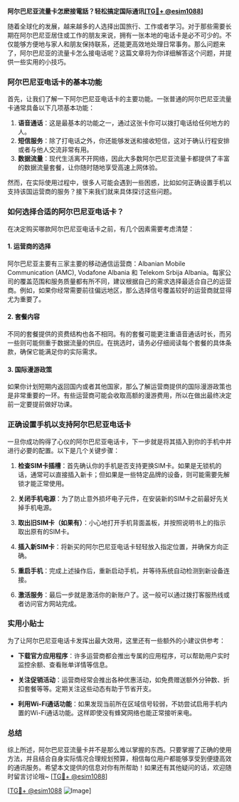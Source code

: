 **阿尔巴尼亚流量卡怎麽接電話？轻松搞定国际通讯[[TG💪+ @esim1088](https://t.me/s/esim1088)]**

随着全球化的发展，越来越多的人选择出国旅行、工作或者学习。对于那些需要长期在阿尔巴尼亚居住或工作的朋友来说，拥有一张本地的电话卡是必不可少的。不仅能够方便地与家人和朋友保持联系，还能更高效地处理日常事务。那么问题来了，阿尔巴尼亚的流量卡怎么接电话呢？这篇文章将为你详细解答这个问题，并提供一些实用的小技巧。

### 阿尔巴尼亚电话卡的基本功能

首先，让我们了解一下阿尔巴尼亚电话卡的主要功能。一张普通的阿尔巴尼亚流量卡通常具备以下几项基本功能：

1. **语音通话**：这是最基本的功能之一，通过这张卡你可以拨打电话给任何地方的人。
2. **短信服务**：除了打电话之外，你还能够发送和接收短信，这对于确认行程安排或者与他人交流非常有用。
3. **数据流量**：现代生活离不开网络，因此大多数阿尔巴尼亚流量卡都提供了丰富的数据流量套餐，让你随时随地享受高速上网体验。

然而，在实际使用过程中，很多人可能会遇到一些困惑，比如如何正确设置手机以支持该国运营商的服务？接下来我们就来具体探讨这些问题。

### 如何选择合适的阿尔巴尼亚电话卡？

在决定购买哪款阿尔巴尼亚电话卡之前，有几个因素需要考虑清楚：

#### 1. 运营商的选择
阿尔巴尼亚主要有三家主要的移动通信运营商：Albanian Mobile Communication (AMC), Vodafone Albania 和 Telekom Srbija Albania。每家公司的覆盖范围和服务质量都有所不同，建议根据自己的需求选择最适合自己的运营商。例如，如果你经常需要前往偏远地区，那么选择信号覆盖较好的运营商就显得尤为重要了。

#### 2. 套餐内容
不同的套餐提供的资费结构也各不相同。有的套餐可能更注重语音通话时长，而另一些则可能侧重于数据流量的供应。在挑选时，请务必仔细阅读每个套餐的具体条款，确保它能满足你的实际需求。

#### 3. 国际漫游政策
如果你计划短期内返回国内或者其他国家，那么了解运营商提供的国际漫游政策也是非常重要的一环。有些运营商可能会收取高额的漫游费用，所以在做出最终决定前一定要提前做好功课。

### 正确设置手机以支持阿尔巴尼亚电话卡

一旦你成功购得了心仪的阿尔巴尼亚电话卡，下一步就是将其插入到你的手机中并进行必要的配置。以下是几个关键步骤：

1. **检查SIM卡插槽**：首先确认你的手机是否支持更换SIM卡。如果是无锁机的话，通常可以直接插入新卡；但如果是一些特定品牌的设备，则可能需要先解锁才能正常使用。
   
2. **关闭手机电源**：为了防止意外损坏电子元件，在安装新的SIM卡之前最好先关掉手机电源。
    
3. **取出旧SIM卡（如果有）**：小心地打开手机背面盖板，并按照说明书上的指示取出原有的SIM卡。
    
4. **插入新SIM卡**：将新买的阿尔巴尼亚电话卡轻轻放入指定位置，并确保方向正确。
    
5. **重启手机**：完成上述操作后，重新启动手机，并等待系统自动检测到新设备连接。
    
6. **激活服务**：最后一步就是激活你的新账户了。这一般可以通过拨打客服热线或者访问官方网站完成。

### 实用小贴士

为了让阿尔巴尼亚电话卡发挥出最大效用，这里还有一些额外的小建议供参考：

- **下载官方应用程序**：许多运营商都会推出专属的应用程序，可以帮助用户实时监控余额、查看账单详情等信息。
  
- **关注促销活动**：运营商经常会推出各种优惠活动，如免费赠送额外分钟数、折扣套餐等等。定期关注这些动态有助于节省开支。
  
- **利用Wi-Fi通话功能**：如果发现当前所在区域信号较弱，不妨尝试启用手机内置的Wi-Fi通话功能。这样即使没有蜂窝网络也能正常接听来电。

### 总结

综上所述，阿尔巴尼亚流量卡并不是那么难以掌握的东西。只要掌握了正确的使用方法，并且结合自身实际情况合理规划预算，相信每位用户都能够享受到便捷高效的通讯服务。希望本文提供的信息对你有所帮助！如果还有其他疑问的话，欢迎随时留言讨论哦~ [[TG💪+ @esim1088](https://t.me/s/esim1088)]

[[TG💪+ @esim1088](https://t.me/s/esim1088) ![Image](https://i.postimg.cc/4NQfJmqS/Snipaste-2025-05-13-00-14-12.png)]